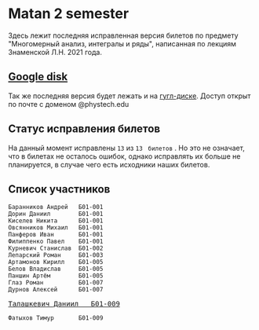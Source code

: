 # Matan 2 semester

Здесь лежит последняя исправленная версия билетов по предмету "Многомерный анализ, интегралы и ряды", написанная по лекциям Знаменской Л.Н. 2021 года.

## [Google disk](https://drive.google.com/drive/folders/1_gY-7t6iKheQz55qj45DWXTrIJeMKhG5?usp=sharing)

Так же последняя версия будет лежать и на [гугл-диске](https://drive.google.com/drive/folders/1_gY-7t6iKheQz55qj45DWXTrIJeMKhG5?usp=sharing). Доступ открыт по почте c доменом @phystech.edu

## Статус исправления билетов

На данный момент исправлены ```13``` из ```13``` ``` билетов``` . Но это не означает, что в билетах не осталось ошибок, однако исправлять их больше не планируется, в случае чего есть исходники наших билетов.

## Список участников

```
Баранников Андрей   Б01-001
Дорин Даниил        Б01-001
Киселев Никита      Б01-001
Овсянников Михаил   Б01-001
Панферов Иван       Б01-001
Филиппенко Павел    Б01-001
Курневич Станислав  Б01-002
Лепарский Роман     Б01-003
Артамонов Кирилл    Б01-005
Белов Владислав     Б01-005
Паншин Артём        Б01-005
Глаз Роман          Б01-007
Дурнов Алексей      Б01-007
```
<pre>
<a href="https://github.com/Hollbrok">Талашкевич Даниил   Б01-009</a>
</pre>
```
Фатыхов Тимур       Б01-009
```
